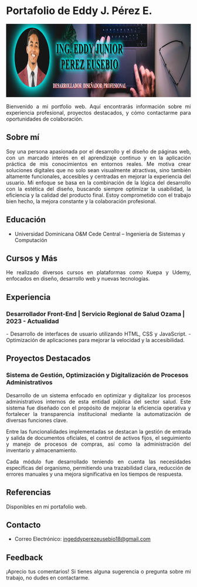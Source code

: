 # Portafolio de Eddy J. Pérez E.

<img src="Capture.png" alt="Vista previa del portfolio" height="200" width="922"/> 

<p align="justify">
Bienvenido a mi portfolio web. Aquí encontrarás información sobre mi experiencia profesional, proyectos destacados, y cómo contactarme para oportunidades de colaboración.
</p>

## Sobre mí

<p align="justify">
Soy una persona apasionada por el desarrollo y el diseño de páginas web, con un marcado interés en el aprendizaje continuo y en la aplicación práctica de mis conocimientos en entornos reales. Me motiva crear soluciones digitales que no solo sean visualmente atractivas, sino también altamente funcionales, accesibles y centradas en mejorar la experiencia del usuario. Mi enfoque se basa en la combinación de la lógica del desarrollo con la estética del diseño, buscando siempre optimizar la usabilidad, la eficiencia y la calidad del producto final. Estoy comprometido con el trabajo bien hecho, la mejora constante y la colaboración profesional.
</p>

## Educación

- Universidad Dominicana O&M Cede Central – Ingeniería de Sistemas y Computación

## Cursos y Más

<p align="justify">
He realizado diversos cursos en plataformas como Kuepa y Udemy, enfocados en diseño, desarrollo web y nuevas tecnologías.
</p>

## Experiencia

### Desarrollador Front-End | Servicio Regional de Salud Ozama | 2023 - Actualidad

<p align="justify">
- Desarrollo de interfaces de usuario utilizando HTML, CSS y JavaScript.  
- Optimización de aplicaciones para mejorar la velocidad y la accesibilidad.
</p>

## Proyectos Destacados

### Sistema de Gestión, Optimización y Digitalización de Procesos Administrativos

<p align="justify">
Desarrollo de un sistema enfocado en optimizar y digitalizar los procesos administrativos internos de esta entidad pública del sector salud. Este sistema fue diseñado con el propósito de mejorar la eficiencia operativa y fortalecer la transparencia institucional mediante la automatización de diversas funciones clave.
</p>

<p align="justify">
Entre las funcionalidades implementadas se destacan la gestión de entrada y salida de documentos oficiales, el control de activos fijos, el seguimiento y manejo de procesos de compras, así como la administración del inventario y almacenamiento.
</p>

<p align="justify">
Cada módulo fue desarrollado teniendo en cuenta las necesidades específicas del organismo, permitiendo una trazabilidad clara, reducción de errores manuales y una mejora significativa en los tiempos de respuesta.
</p>

## Referencias

<p align="justify">
Disponibles en mi portafolio web.
</p>

## Contacto

- Correo Electrónico: [ingeddyperezeusebio18@gmail.com](mailto:ingeddyperezeusebio18@gmail.com)

## Feedback

<p align="justify">
¡Aprecio tus comentarios! Si tienes alguna sugerencia o pregunta sobre mi trabajo, no dudes en contactarme.
</p>
